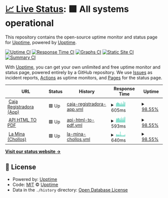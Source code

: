 # [📈 Live Status](https://demo.upptime.js.org): <!--live status--> **🟩 All systems operational**

This repository contains the open-source uptime monitor and status page for [Upptime](https://upptime.js.org), powered by [Upptime](https://github.com/upptime/upptime).

[![Uptime CI](https://github.com/Absortian/AbsorStatus/workflows/Uptime%20CI/badge.svg)](https://github.com/Absortian/AbsorStatus/actions?query=workflow%3A%22Uptime+CI%22)
[![Response Time CI](https://github.com/Absortian/AbsorStatus/workflows/Response%20Time%20CI/badge.svg)](https://github.com/Absortian/AbsorStatus/actions?query=workflow%3A%22Response+Time+CI%22)
[![Graphs CI](https://github.com/Absortian/AbsorStatus/workflows/Graphs%20CI/badge.svg)](https://github.com/Absortian/AbsorStatus/actions?query=workflow%3A%22Graphs+CI%22)
[![Static Site CI](https://github.com/Absortian/AbsorStatus/workflows/Static%20Site%20CI/badge.svg)](https://github.com/Absortian/AbsorStatus/actions?query=workflow%3A%22Static+Site+CI%22)
[![Summary CI](https://github.com/Absortian/AbsorStatus/workflows/Summary%20CI/badge.svg)](https://github.com/Absortian/AbsorStatus/actions?query=workflow%3A%22Summary+CI%22)

With [Upptime](https://upptime.js.org), you can get your own unlimited and free uptime monitor and status page, powered entirely by a GitHub repository. We use [Issues](https://github.com/upptime/upptime/issues) as incident reports, [Actions](https://github.com/Absortian/AbsorStatus/actions) as uptime monitors, and [Pages](https://demo.upptime.js.org) for the status page.

<!--start: status pages-->
<!-- This summary is generated by Upptime (https://github.com/upptime/upptime) -->
<!-- Do not edit this manually, your changes will be overwritten -->
<!-- prettier-ignore -->
| URL | Status | History | Response Time | Uptime |
| --- | ------ | ------- | ------------- | ------ |
| <img alt="" src="https://caja.absor.top/media/common/logo/logo.png" height="13"> [Caja Registradora (App)](https://caja.absor.top) | 🟩 Up | [caja-registradora-app.yml](https://github.com/Absortian/AbsorStatus/commits/HEAD/history/caja-registradora-app.yml) | <details><summary><img alt="Response time graph" src="./graphs/caja-registradora-app/response-time-week.png" height="20"> 605ms</summary><br><a href="https://status.absor.top/history/caja-registradora-app"><img alt="Response time 747" src="https://img.shields.io/endpoint?url=https%3A%2F%2Fraw.githubusercontent.com%2FAbsortian%2FAbsorStatus%2FHEAD%2Fapi%2Fcaja-registradora-app%2Fresponse-time.json"></a><br><a href="https://status.absor.top/history/caja-registradora-app"><img alt="24-hour response time 698" src="https://img.shields.io/endpoint?url=https%3A%2F%2Fraw.githubusercontent.com%2FAbsortian%2FAbsorStatus%2FHEAD%2Fapi%2Fcaja-registradora-app%2Fresponse-time-day.json"></a><br><a href="https://status.absor.top/history/caja-registradora-app"><img alt="7-day response time 605" src="https://img.shields.io/endpoint?url=https%3A%2F%2Fraw.githubusercontent.com%2FAbsortian%2FAbsorStatus%2FHEAD%2Fapi%2Fcaja-registradora-app%2Fresponse-time-week.json"></a><br><a href="https://status.absor.top/history/caja-registradora-app"><img alt="30-day response time 693" src="https://img.shields.io/endpoint?url=https%3A%2F%2Fraw.githubusercontent.com%2FAbsortian%2FAbsorStatus%2FHEAD%2Fapi%2Fcaja-registradora-app%2Fresponse-time-month.json"></a><br><a href="https://status.absor.top/history/caja-registradora-app"><img alt="1-year response time 747" src="https://img.shields.io/endpoint?url=https%3A%2F%2Fraw.githubusercontent.com%2FAbsortian%2FAbsorStatus%2FHEAD%2Fapi%2Fcaja-registradora-app%2Fresponse-time-year.json"></a></details> | <details><summary><a href="https://status.absor.top/history/caja-registradora-app">98.55%</a></summary><a href="https://status.absor.top/history/caja-registradora-app"><img alt="All-time uptime 99.76%" src="https://img.shields.io/endpoint?url=https%3A%2F%2Fraw.githubusercontent.com%2FAbsortian%2FAbsorStatus%2FHEAD%2Fapi%2Fcaja-registradora-app%2Fuptime.json"></a><br><a href="https://status.absor.top/history/caja-registradora-app"><img alt="24-hour uptime 96.15%" src="https://img.shields.io/endpoint?url=https%3A%2F%2Fraw.githubusercontent.com%2FAbsortian%2FAbsorStatus%2FHEAD%2Fapi%2Fcaja-registradora-app%2Fuptime-day.json"></a><br><a href="https://status.absor.top/history/caja-registradora-app"><img alt="7-day uptime 98.55%" src="https://img.shields.io/endpoint?url=https%3A%2F%2Fraw.githubusercontent.com%2FAbsortian%2FAbsorStatus%2FHEAD%2Fapi%2Fcaja-registradora-app%2Fuptime-week.json"></a><br><a href="https://status.absor.top/history/caja-registradora-app"><img alt="30-day uptime 99.56%" src="https://img.shields.io/endpoint?url=https%3A%2F%2Fraw.githubusercontent.com%2FAbsortian%2FAbsorStatus%2FHEAD%2Fapi%2Fcaja-registradora-app%2Fuptime-month.json"></a><br><a href="https://status.absor.top/history/caja-registradora-app"><img alt="1-year uptime 99.76%" src="https://img.shields.io/endpoint?url=https%3A%2F%2Fraw.githubusercontent.com%2FAbsortian%2FAbsorStatus%2FHEAD%2Fapi%2Fcaja-registradora-app%2Fuptime-year.json"></a></details>
| <img alt="" src="https://htmltopdf.absor.top/media/common/logo/logo.png" height="13"> [API HTML TO PDF](https://htmltopdf.absor.top) | 🟩 Up | [api-html-to-pdf.yml](https://github.com/Absortian/AbsorStatus/commits/HEAD/history/api-html-to-pdf.yml) | <details><summary><img alt="Response time graph" src="./graphs/api-html-to-pdf/response-time-week.png" height="20"> 593ms</summary><br><a href="https://status.absor.top/history/api-html-to-pdf"><img alt="Response time 734" src="https://img.shields.io/endpoint?url=https%3A%2F%2Fraw.githubusercontent.com%2FAbsortian%2FAbsorStatus%2FHEAD%2Fapi%2Fapi-html-to-pdf%2Fresponse-time.json"></a><br><a href="https://status.absor.top/history/api-html-to-pdf"><img alt="24-hour response time 668" src="https://img.shields.io/endpoint?url=https%3A%2F%2Fraw.githubusercontent.com%2FAbsortian%2FAbsorStatus%2FHEAD%2Fapi%2Fapi-html-to-pdf%2Fresponse-time-day.json"></a><br><a href="https://status.absor.top/history/api-html-to-pdf"><img alt="7-day response time 593" src="https://img.shields.io/endpoint?url=https%3A%2F%2Fraw.githubusercontent.com%2FAbsortian%2FAbsorStatus%2FHEAD%2Fapi%2Fapi-html-to-pdf%2Fresponse-time-week.json"></a><br><a href="https://status.absor.top/history/api-html-to-pdf"><img alt="30-day response time 682" src="https://img.shields.io/endpoint?url=https%3A%2F%2Fraw.githubusercontent.com%2FAbsortian%2FAbsorStatus%2FHEAD%2Fapi%2Fapi-html-to-pdf%2Fresponse-time-month.json"></a><br><a href="https://status.absor.top/history/api-html-to-pdf"><img alt="1-year response time 734" src="https://img.shields.io/endpoint?url=https%3A%2F%2Fraw.githubusercontent.com%2FAbsortian%2FAbsorStatus%2FHEAD%2Fapi%2Fapi-html-to-pdf%2Fresponse-time-year.json"></a></details> | <details><summary><a href="https://status.absor.top/history/api-html-to-pdf">98.55%</a></summary><a href="https://status.absor.top/history/api-html-to-pdf"><img alt="All-time uptime 98.55%" src="https://img.shields.io/endpoint?url=https%3A%2F%2Fraw.githubusercontent.com%2FAbsortian%2FAbsorStatus%2FHEAD%2Fapi%2Fapi-html-to-pdf%2Fuptime.json"></a><br><a href="https://status.absor.top/history/api-html-to-pdf"><img alt="24-hour uptime 96.14%" src="https://img.shields.io/endpoint?url=https%3A%2F%2Fraw.githubusercontent.com%2FAbsortian%2FAbsorStatus%2FHEAD%2Fapi%2Fapi-html-to-pdf%2Fuptime-day.json"></a><br><a href="https://status.absor.top/history/api-html-to-pdf"><img alt="7-day uptime 98.55%" src="https://img.shields.io/endpoint?url=https%3A%2F%2Fraw.githubusercontent.com%2FAbsortian%2FAbsorStatus%2FHEAD%2Fapi%2Fapi-html-to-pdf%2Fuptime-week.json"></a><br><a href="https://status.absor.top/history/api-html-to-pdf"><img alt="30-day uptime 99.56%" src="https://img.shields.io/endpoint?url=https%3A%2F%2Fraw.githubusercontent.com%2FAbsortian%2FAbsorStatus%2FHEAD%2Fapi%2Fapi-html-to-pdf%2Fuptime-month.json"></a><br><a href="https://status.absor.top/history/api-html-to-pdf"><img alt="1-year uptime 98.55%" src="https://img.shields.io/endpoint?url=https%3A%2F%2Fraw.githubusercontent.com%2FAbsortian%2FAbsorStatus%2FHEAD%2Fapi%2Fapi-html-to-pdf%2Fuptime-year.json"></a></details>
| <img alt="" src="https://eu2.contabostorage.com/68e1ac55689b4b99a9a2ccd407d95b2a:branding-absor/logos/mina/mina_logo.jpg" height="13"> [La Mina (Chollos)](https://chollos.absor.top/) | 🟩 Up | [la-mina-chollos.yml](https://github.com/Absortian/AbsorStatus/commits/HEAD/history/la-mina-chollos.yml) | <details><summary><img alt="Response time graph" src="./graphs/la-mina-chollos/response-time-week.png" height="20"> 640ms</summary><br><a href="https://status.absor.top/history/la-mina-chollos"><img alt="Response time 888" src="https://img.shields.io/endpoint?url=https%3A%2F%2Fraw.githubusercontent.com%2FAbsortian%2FAbsorStatus%2FHEAD%2Fapi%2Fla-mina-chollos%2Fresponse-time.json"></a><br><a href="https://status.absor.top/history/la-mina-chollos"><img alt="24-hour response time 568" src="https://img.shields.io/endpoint?url=https%3A%2F%2Fraw.githubusercontent.com%2FAbsortian%2FAbsorStatus%2FHEAD%2Fapi%2Fla-mina-chollos%2Fresponse-time-day.json"></a><br><a href="https://status.absor.top/history/la-mina-chollos"><img alt="7-day response time 640" src="https://img.shields.io/endpoint?url=https%3A%2F%2Fraw.githubusercontent.com%2FAbsortian%2FAbsorStatus%2FHEAD%2Fapi%2Fla-mina-chollos%2Fresponse-time-week.json"></a><br><a href="https://status.absor.top/history/la-mina-chollos"><img alt="30-day response time 809" src="https://img.shields.io/endpoint?url=https%3A%2F%2Fraw.githubusercontent.com%2FAbsortian%2FAbsorStatus%2FHEAD%2Fapi%2Fla-mina-chollos%2Fresponse-time-month.json"></a><br><a href="https://status.absor.top/history/la-mina-chollos"><img alt="1-year response time 888" src="https://img.shields.io/endpoint?url=https%3A%2F%2Fraw.githubusercontent.com%2FAbsortian%2FAbsorStatus%2FHEAD%2Fapi%2Fla-mina-chollos%2Fresponse-time-year.json"></a></details> | <details><summary><a href="https://status.absor.top/history/la-mina-chollos">98.55%</a></summary><a href="https://status.absor.top/history/la-mina-chollos"><img alt="All-time uptime 99.54%" src="https://img.shields.io/endpoint?url=https%3A%2F%2Fraw.githubusercontent.com%2FAbsortian%2FAbsorStatus%2FHEAD%2Fapi%2Fla-mina-chollos%2Fuptime.json"></a><br><a href="https://status.absor.top/history/la-mina-chollos"><img alt="24-hour uptime 96.14%" src="https://img.shields.io/endpoint?url=https%3A%2F%2Fraw.githubusercontent.com%2FAbsortian%2FAbsorStatus%2FHEAD%2Fapi%2Fla-mina-chollos%2Fuptime-day.json"></a><br><a href="https://status.absor.top/history/la-mina-chollos"><img alt="7-day uptime 98.55%" src="https://img.shields.io/endpoint?url=https%3A%2F%2Fraw.githubusercontent.com%2FAbsortian%2FAbsorStatus%2FHEAD%2Fapi%2Fla-mina-chollos%2Fuptime-week.json"></a><br><a href="https://status.absor.top/history/la-mina-chollos"><img alt="30-day uptime 99.53%" src="https://img.shields.io/endpoint?url=https%3A%2F%2Fraw.githubusercontent.com%2FAbsortian%2FAbsorStatus%2FHEAD%2Fapi%2Fla-mina-chollos%2Fuptime-month.json"></a><br><a href="https://status.absor.top/history/la-mina-chollos"><img alt="1-year uptime 99.54%" src="https://img.shields.io/endpoint?url=https%3A%2F%2Fraw.githubusercontent.com%2FAbsortian%2FAbsorStatus%2FHEAD%2Fapi%2Fla-mina-chollos%2Fuptime-year.json"></a></details>

<!--end: status pages-->

[**Visit our status website →**](https://demo.upptime.js.org)

## 📄 License

- Powered by: [Upptime](https://github.com/upptime/upptime)
- Code: [MIT](./LICENSE) © [Upptime](https://upptime.js.org)
- Data in the `./history` directory: [Open Database License](https://opendatacommons.org/licenses/odbl/1-0/)
